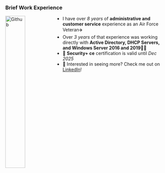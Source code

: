 ### Brief Work Experience

<img width="35%" align="left" alt="Github" img src="https://user-images.githubusercontent.com/105303924/168323328-24d832a1-5baf-455a-bd2d-b827fb36dc09.JPG" />


* I have over _8 years_ of **administrative and customer service** experience as an Air Force Veteran✈️
* Over _3 years_ of that experience was working directly with **Active Directory, DHCP Servers, and Windows Server 2016 and 2019**👩‍💻
* 🔐 **Security+ ce** certification is valid until _Dec 2025_
* 🔗 Interested in seeing more? Check me out on [LinkedIn](http://www.linkedin.com/in/kennedy-geedey/)!
